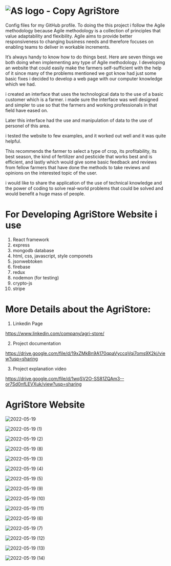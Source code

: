 
# ![AS logo - Copy](https://user-images.githubusercontent.com/96968334/169337871-07ed0996-6786-4aca-8861-1869ab54e943.png) AgriStore




Config files for my GitHub profile.
To doing the this project i follow the Agile methodology because Agile methodology is a collection of principles that value adaptability and flexibility. Agile aims to provide better responsiveness to changing business needs and therefore focuses on enabling teams to deliver in workable increments.

It’s always handy to know how to do things best. Here are seven things we both doing when implementing any type of Agile methodology.
I developing an website that could easily make the farmers self-sufficient with the help of it since many of the problems mentioned we got know had just some basic fixes i decided to develop a web page with our computer knowledge which we had.

i created an interface that uses the technological data to the use of a basic customer which is a farmer. i made sure the interface was well designed and simpler to use so that the farmers and working professionals in that field have eased on.

Later this interface had the use and manipulation of data to the use of personel of this area.

i tested the website to few examples, and it worked out well and it was quite helpful.

This recommends the farmer to select a type of crop, its profitability, its best season, the kind of fertilizer and pesticide that works best and is efficient, and lastly which would give some basic feedback and reviews from fellow farmers that have done the methods to take reviews and opinions on the interested topic of the user.

i would like to share the application of the use of technical knowledge and the power of coding to solve real-world problems that could be solved and would benefit a huge mass of people.

# For Developing AgriStore Website i use

1. React framework
2. express
3. mongodb database
4. html, css, javascript, style componets
5. jsonwebtoken
6. firebase
7. redux
8. nodemon (for testing)
9. crypto-js
10. stripe



# More Details about the AgriStore:

1. Linkedin Page

  https://www.linkedin.com/company/agri-store/

2. Project documentation

  https://drive.google.com/file/d/19xZMkBn9A170qpaVyccqVqi7oms9X2kj/view?usp=sharing

3. Project explanation video

  https://drive.google.com/file/d/1wqSV2O-SS81ZQAm3--or7Sd0nfLEVXuk/view?usp=sharing
  
  
# AgriStore Website



![2022-05-19](https://user-images.githubusercontent.com/96968334/169333842-5b9e72df-fa94-4e2c-ae07-c2acac981c4a.png)



![2022-05-19 (1)](https://user-images.githubusercontent.com/96968334/169334013-4d3f5f7e-b6e8-4166-83cb-dd6b47c9f63f.png)



![2022-05-19 (2)](https://user-images.githubusercontent.com/96968334/169334220-87fa645c-7cbd-46aa-ae45-79b4c7cc67a6.png)



![2022-05-19 (8)](https://user-images.githubusercontent.com/96968334/169334651-09d7f475-541a-45f9-8d9c-fbabb8dfd11f.png)



![2022-05-19 (3)](https://user-images.githubusercontent.com/96968334/169334756-fd232760-c657-4c21-ad19-2e743027c890.png)



![2022-05-19 (4)](https://user-images.githubusercontent.com/96968334/169335027-c8580d06-9c65-4c71-8e57-2eb6a5146b40.png)



![2022-05-19 (5)](https://user-images.githubusercontent.com/96968334/169335201-2493f9af-58da-4526-bf16-07e373ec48b3.png)



![2022-05-19 (9)](https://user-images.githubusercontent.com/96968334/169335353-dd0b3d4a-48b5-4f99-abbc-4f22ca9b2adf.png)



![2022-05-19 (10)](https://user-images.githubusercontent.com/96968334/169335411-4ba841cb-fa7e-483b-b9f3-1941d12904e5.png)



![2022-05-19 (11)](https://user-images.githubusercontent.com/96968334/169335491-dbf8ad4a-6730-4225-b60b-6ed89b7fa073.png)



![2022-05-19 (6)](https://user-images.githubusercontent.com/96968334/169335566-cbae8917-71f3-4976-9a73-4f486c778e5f.png)



![2022-05-19 (7)](https://user-images.githubusercontent.com/96968334/169335618-8e75c460-8bed-46a6-91fe-e069d3f71cb8.png)



![2022-05-19 (12)](https://user-images.githubusercontent.com/96968334/169335698-af6acb4f-4ff3-42cf-a606-1863db803058.png)



![2022-05-19 (13)](https://user-images.githubusercontent.com/96968334/169335759-0edfb26c-2743-4a09-834a-4805c0c629f4.png)



![2022-05-19 (14)](https://user-images.githubusercontent.com/96968334/169335828-047997b8-90fd-441a-8865-1374786c630b.png)
